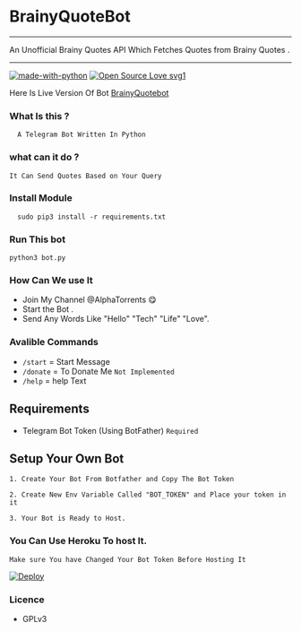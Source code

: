 # BrainyQuoteBot


---

An Unofficial Brainy Quotes API Which Fetches Quotes from Brainy Quotes .

---


[![made-with-python](https://img.shields.io/badge/Made%20with-Python-1f425f.svg)](https://www.python.org/) [![Open Source Love svg1](https://badges.frapsoft.com/os/v1/open-source.svg?v=103)](https://github.com/ellerbrock/open-source-badges/)

Here Is Live Version Of Bot  [BrainyQuotebot](http://telegram.dog/BrainyQuotebot)



### What Is this ?
 ```
   A Telegram Bot Written In Python 

 ```
 ### what can it do ?

 ```  
 It Can Send Quotes Based on Your Query

 ```
### Install Module 
```
  sudo pip3 install -r requirements.txt
```
### Run This bot
```
python3 bot.py
```
 ### How Can We use It 
  - Join My Channel @AlphaTorrents 😋
  - Start the Bot .
  - Send Any Words Like "Hello" "Tech" "Life" "Love".

### Avalible Commands
  - `/start` =  Start Message
  - `/donate` = To Donate Me `Not Implemented`
  - `/help` =  help Text

## Requirements
  - Telegram Bot Token (Using BotFather)  `Required`

## Setup Your Own Bot
```
1. Create Your Bot From Botfather and Copy The Bot Token 

2. Create New Env Variable Called "BOT_TOKEN" and Place your token in it 

3. Your Bot is Ready to Host. 
```
### You Can Use Heroku To host It.

 `Make sure You have Changed Your Bot Token Before Hosting It`


[![Deploy](https://www.herokucdn.com/deploy/button.svg)](https://heroku.com/deploy?template=https://github.com/Gowtham2003/BrainyQuoteBot/tree/master)


### Licence
  - GPLv3
